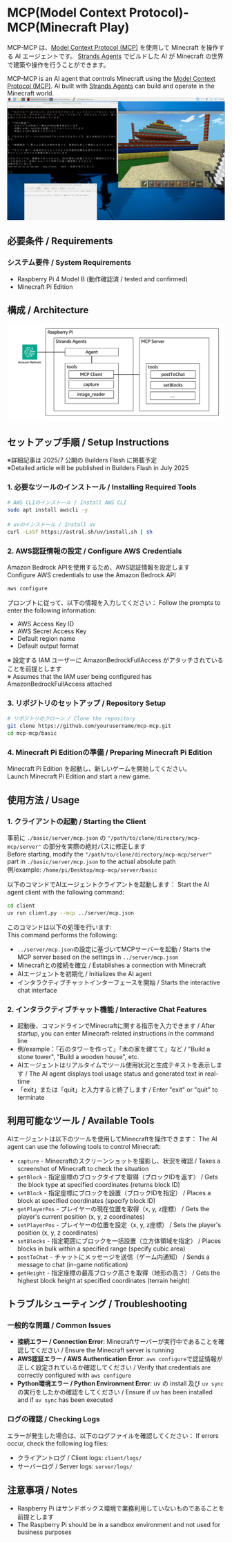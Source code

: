 # MCP(Model Context Protocol)-MCP(Minecraft Play) 

MCP-MCP は、[Model Context Protocol (MCP)](https://modelcontextprotocol.io/introduction) を使用して Minecraft を操作する AI エージェントです。
[Strands Agents](https://strandsagents.com/latest/) でビルドした AI が Minecraft の世界で建築や操作を行うことができます。  

MCP-MCP is an AI agent that controls Minecraft using the [Model Context Protocol (MCP)](https://modelcontextprotocol.io/introduction).
AI built with [Strands Agents](https://strandsagents.com/latest/) can build and operate in the Minecraft world.  
![image](./image/image000.png)

## 必要条件 / Requirements

### システム要件 / System Requirements
- Raspberry Pi 4 Model B (動作確認済 / tested and confirmed)  
- Minecraft Pi Edition 

## 構成 / Architecture
![image](./image/image001.png)

## セットアップ手順 / Setup Instructions

※詳細記事は 2025/7 公開の Builders Flash に掲載予定  
※Detailed article will be published in Builders Flash in July 2025  

### 1. 必要なツールのインストール / Installing Required Tools

```bash
# AWS CLIのインストール / Install AWS CLI
sudo apt install awscli -y

# uvのインストール / Install uv
curl -LsSf https://astral.sh/uv/install.sh | sh
```

### 2. AWS認証情報の設定 / Configure AWS Credentials
Amazon Bedrock APIを使用するため、AWS認証情報を設定します  
Configure AWS credentials to use the Amazon Bedrock API  

```bash
aws configure
```

プロンプトに従って、以下の情報を入力してください：
Follow the prompts to enter the following information:
- AWS Access Key ID
- AWS Secret Access Key
- Default region name
- Default output format

※ 設定する IAM ユーザーに AmazonBedrockFullAccess がアタッチされていることを前提とします  
※ Assumes that the IAM user being configured has AmazonBedrockFullAccess attached  

### 3. リポジトリのセットアップ / Repository Setup

```bash
# リポジトリのクローン / Clone the repository
git clone https://github.com/yourusername/mcp-mcp.git
cd mcp-mcp/basic
```

### 4. Minecraft Pi Editionの準備 / Preparing Minecraft Pi Edition
Minecraft Pi Edition を起動し、新しいゲームを開始してください。  
Launch Minecraft Pi Edition and start a new game.  

## 使用方法 / Usage

### 1. クライアントの起動 / Starting the Client
事前に `./basic/server/mcp.json` の `"/path/to/clone/directory/mcp-mcp/server"` の部分を実際の絶対パスに修正します  
Before starting, modify the `"/path/to/clone/directory/mcp-mcp/server"` part in `./basic/server/mcp.json` to the actual absolute path  
例/example: `/home/pi/Desktop/mcp-mcp/server/basic` 

以下のコマンドでAIエージェントクライアントを起動します：
Start the AI agent client with the following command:

```bash
cd client
uv run client.py --mcp ../server/mcp.json
```

このコマンドは以下の処理を行います:  
This command performs the following:  
- `../server/mcp.json`の設定に基づいてMCPサーバーを起動 / Starts the MCP server based on the settings in `../server/mcp.json`
- Minecraftとの接続を確立 / Establishes a connection with Minecraft
- AIエージェントを初期化 / Initializes the AI agent
- インタラクティブチャットインターフェースを開始 / Starts the interactive chat interface

### 2. インタラクティブチャット機能 / Interactive Chat Features
- 起動後、コマンドラインでMinecraftに関する指示を入力できます / After startup, you can enter Minecraft-related instructions in the command line
- 例/example：「石のタワーを作って」「木の家を建てて」など / "Build a stone tower", "Build a wooden house", etc.
- AIエージェントはリアルタイムでツール使用状況と生成テキストを表示します / The AI agent displays tool usage status and generated text in real-time
- 「exit」または「quit」と入力すると終了します / Enter "exit" or "quit" to terminate

## 利用可能なツール / Available Tools

AIエージェントは以下のツールを使用してMinecraftを操作できます：
The AI agent can use the following tools to control Minecraft:

- `capture` - Minecraftのスクリーンショットを撮影し、状況を確認 / Takes a screenshot of Minecraft to check the situation
- `getBlock` - 指定座標のブロックタイプを取得（ブロックIDを返す） / Gets the block type at specified coordinates (returns block ID)
- `setBlock` - 指定座標にブロックを設置（ブロックIDを指定） / Places a block at specified coordinates (specify block ID)
- `getPlayerPos` - プレイヤーの現在位置を取得（x, y, z座標） / Gets the player's current position (x, y, z coordinates)
- `setPlayerPos` - プレイヤーの位置を設定（x, y, z座標） / Sets the player's position (x, y, z coordinates)
- `setBlocks` - 指定範囲にブロックを一括設置（立方体領域を指定） / Places blocks in bulk within a specified range (specify cubic area)
- `postToChat` - チャットにメッセージを送信（ゲーム内通知） / Sends a message to chat (in-game notification)
- `getHeight` - 指定座標の最高ブロック高さを取得（地形の高さ） / Gets the highest block height at specified coordinates (terrain height)

## トラブルシューティング / Troubleshooting

### 一般的な問題 / Common Issues
- **接続エラー / Connection Error**: Minecraftサーバーが実行中であることを確認してください / Ensure the Minecraft server is running
- **AWS認証エラー / AWS Authentication Error**: `aws configure`で認証情報が正しく設定されているか確認してください / Verify that credentials are correctly configured with `aws configure`
- **Python環境エラー / Python Environment Error**: uv の install 及び `uv sync` の実行をしたかの確認をしてください / Ensure if uv has been installed and if `uv sync` has been executed

### ログの確認 / Checking Logs
エラーが発生した場合は、以下のログファイルを確認してください：
If errors occur, check the following log files:
- クライアントログ / Client logs: `client/logs/`
- サーバーログ / Server logs: `server/logs/`

## 注意事項 / Notes
- Raspberry Pi はサンドボックス環境で業務利用していないものであることを前提とします
- The Raspberry Pi should be in a sandbox environment and not used for business purposes
